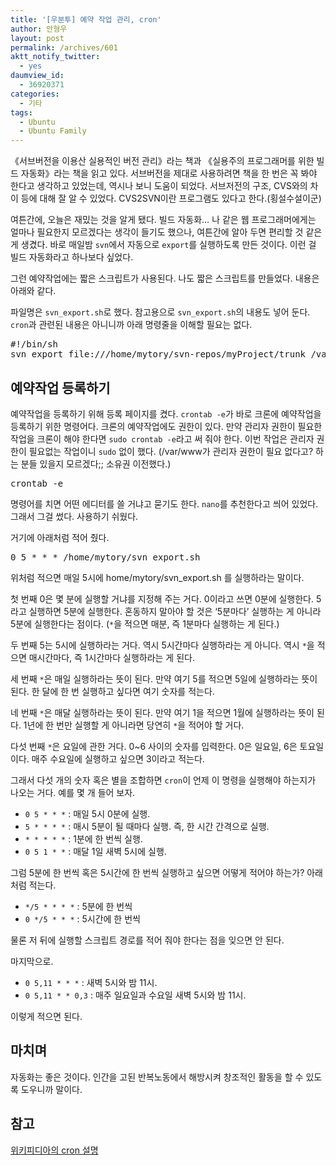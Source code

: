 ```yaml
---
title: '[우분투] 예약 작업 관리, cron'
author: 안형우
layout: post
permalink: /archives/601
aktt_notify_twitter:
  - yes
daumview_id:
  - 36920371
categories:
  - 기타
tags:
  - Ubuntu
  - Ubuntu Family
---
```

《서브버전을 이용산 실용적인 버전 관리》라는 책과 《실용주의 프로그래머를 위한 빌드 자동화》라는 책을 읽고 있다. 서브버전을 제대로 사용하려면 책을 한 번은 꼭 봐야 한다고 생각하고 있었는데, 역시나 보니 도움이 되었다. 서브저전의 구조, CVS와의 차이 등에 대해 잘 알 수 있었다. CVS2SVN이란 프로그램도 있다고 한다.(횡설수설이군)

여튼간에, 오늘은 재밌는 것을 알게 됐다. 빌드 자동화&#8230; 나 같은 웹 프로그래머에게는 얼마나 필요한지 모르겠다는 생각이 들기도 했으나, 여튼간에 알아 두면 편리할 것 같은 게 생겼다. 바로 매일밤 `svn`에서 자동으로 `export`를 실행하도록 만든 것이다. 이런 걸 빌드 자동화라고 하나보다 싶었다.

그런 예약작업에는 짧은 스크립트가 사용된다. 나도 짧은 스크립트를 만들었다. 내용은 아래와 같다.

파일명은 `svn_export.sh`로 했다. 참고용으로 `svn_export.sh`의 내용도 넣어 둔다. `cron`과 관련된 내용은 아니니까 아래 명령줄을 이해할 필요는 없다.

<pre class="brush: bash; gutter: true; first-line: 1">#!/bin/sh
svn export file:///home/mytory/svn-repos/myProject/trunk /var/www/myProject --force</pre>

## 예약작업 등록하기

예약작업을 등록하기 위해 등록 페이지를 켰다. `crontab -e`가 바로 크론에 예약작업을 등록하기 위한 명령어다. 크론의 예약작업에도 권한이 있다. 만약 관리자 권한이 필요한 작업을 크론이 해야 한다면 `sudo crontab -e`라고 써 줘야 한다. 이번 작업은 관리자 권한이 필요없는 작업이니 `sudo` 없이 했다. (/var/www가 관리자 권한이 필요 없다고? 하는 분들 있을지 모르겠다;; 소유권 이전했다.)

<pre>crontab -e</pre>

명령어를 치면 어떤 에디터를 쓸 거냐고 묻기도 한다. `nano`를 추천한다고 씌어 있었다. 그래서 그걸 썼다. 사용하기 쉬웠다.

거기에 아래처럼 적어 줬다.

<pre>0 5 * * * /home/mytory/svn_export.sh</pre>

위처럼 적으면 매일 5시에 home/mytory/svn_export.sh 를 실행하라는 말이다.

첫 번째 0은 몇 분에 실행할 거냐를 지정해 주는 거다. 0이라고 쓰면 0분에 실행한다. 5라고 실행하면 5분에 실행한다. 혼동하지 말아야 할 것은 &#8216;5분마다&#8217; 실행하는 게 아니라 5분에 실행한다는 점이다. (`*`을 적으면 매분, 즉 1분마다 실행하는 게 된다.)

두 번째 5는 5시에 실행하라는 거다. 역시 5시간마다 실행하라는 게 아니다. 역시 `*`을 적으면 매시간마다, 즉 1시간마다 실행하라는 게 된다.

세 번째 `*`은 매일 실행하라는 뜻이 된다. 만약 여기 5를 적으면 5일에 실행하라는 뜻이 된다. 한 달에 한 번 실행하고 싶다면 여기 숫자를 적는다.

네 번째 `*`은 매달 실행하라는 뜻이 된다. 만약 여기 1을 적으면 1월에 실행하라는 뜻이 된다. 1년에 한 번만 실행할 게 아니라면 당연히 `*`을 적어야 할 거다.

다섯 번째 `*`은 요일에 관한 거다. 0~6 사이의 숫자를 입력한다. 0은 일요일, 6은 토요일이다. 매주 수요일에 실행하고 싶으면 3이라고 적는다.

그래서 다섯 개의 숫자 혹은 별을 조합하면 `cron`이 언제 이 명령을 실행해야 하는지가 나오는 거다. 예를 몇 개 들어 보자.

*   `0 5 * * *` : 매일 5시 0분에 실행.
*   `5 * * * *` : 매시 5분이 될 때마다 실행. 즉, 한 시간 간격으로 실행.
*   `* * * * *` : 1분에 한 번씩 실행.
*   `0 5 1 * *` : 매달 1일 새벽 5시에 실행.

그럼 5분에 한 번씩 혹은 5시간에 한 번씩 실행하고 싶으면 어떻게 적어야 하는가? 아래처럼 적는다.

*   `*/5 * * * *` : 5분에 한 번씩
*   `0 */5 * * *` : 5시간에 한 번씩

물론 저 뒤에 실행할 스크립트 경로를 적어 줘야 한다는 점을 잊으면 안 된다.

마지막으로.

*   `0 5,11 * * *` : 새벽 5시와 밤 11시.
*   `0 5,11 * * 0,3` : 매주 일요일과 수요일 새벽 5시와 밤 11시.

이렇게 적으면 된다.

## 마치며

자동화는 좋은 것이다. 인간을 고된 반복노동에서 해방시켜 창조적인 활동을 할 수 있도록 도우니까 말이다.

## 참고

[위키피디아의 cron 설명][1]

 [1]: http://en.wikipedia.org/wiki/Cron